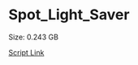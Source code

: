 # Spot_Light_Saver

Size: 0.243 GB

[Script Link](https://github.com/liuyal/Archive/blob/master/Python/Utilities/Miscellaneous/spotlight_saver.py)